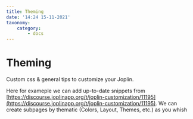 ```yaml
---
title: Theming
date: '14:24 15-11-2021'
taxonomy:
    category:
        - docs
---
```


# Theming
Custom css & general tips to customize your Joplin.

Here for exameple we can add  up-to-date snippets from [https://discourse.joplinapp.org/t/joplin-customization/11195](https://discourse.joplinapp.org/t/joplin-customization/11195). We can create subpages by thematic (Colors, Layout, Themes, etc.) as you whish